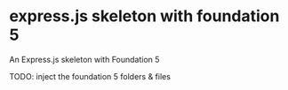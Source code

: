 express.js skeleton with foundation 5
==========================

An Express.js skeleton with Foundation 5

TODO:
  inject the foundation 5 folders & files